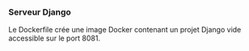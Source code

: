### Serveur Django

Le Dockerfile crée une image Docker contenant un projet Django vide accessible sur le port 8081.
